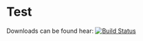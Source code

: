 Test
====


Downloads can be found hear:
[![Build Status](https://drone.io/github.com/DrummerMC/test/status.png)](https://drone.io/github.com/DrummerMC/test/latest)
